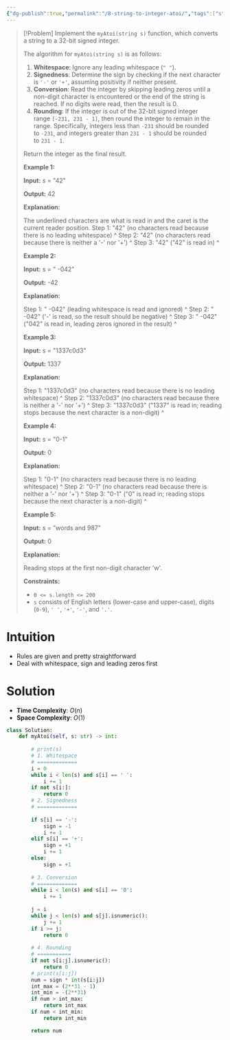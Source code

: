 ```yaml
---
{"dg-publish":true,"permalink":"/8-string-to-integer-atoi/","tags":["string"]}
---
```


> [!Problem]
> Implement the `myAtoi(string s)` function, which converts a string to a 32-bit signed integer.
> 
> The algorithm for `myAtoi(string s)` is as follows:
> 
> 1. **Whitespace**: Ignore any leading whitespace (`" "`).
> 2. **Signedness**: Determine the sign by checking if the next character is `'-'` or `'+'`, assuming positivity if neither present.
> 3. **Conversion**: Read the integer by skipping leading zeros until a non-digit character is encountered or the end of the string is reached. If no digits were read, then the result is 0.
> 4. **Rounding**: If the integer is out of the 32-bit signed integer range `[-231, 231 - 1]`, then round the integer to remain in the range. Specifically, integers less than `-231` should be rounded to `-231`, and integers greater than `231 - 1` should be rounded to `231 - 1`.
> 
> Return the integer as the final result.
> 
> **Example 1:**
> 
> **Input:** s = "42"
> 
> **Output:** 42
> 
> **Explanation:**
> 
> The underlined characters are what is read in and the caret is the current reader position.
> Step 1: "42" (no characters read because there is no leading whitespace)
>          ^
> Step 2: "42" (no characters read because there is neither a '-' nor '+')
>          ^
> Step 3: "42" ("42" is read in)
>            ^
> 
> **Example 2:**
> 
> **Input:** s = " -042"
> 
> **Output:** -42
> 
> **Explanation:**
> 
> Step 1: "   -042" (leading whitespace is read and ignored)
>             ^
> Step 2: "   -042" ('-' is read, so the result should be negative)
>              ^
> Step 3: "   -042" ("042" is read in, leading zeros ignored in the result)
>                ^
> 
> **Example 3:**
> 
> **Input:** s = "1337c0d3"
> 
> **Output:** 1337
> 
> **Explanation:**
> 
> Step 1: "1337c0d3" (no characters read because there is no leading whitespace)
>          ^
> Step 2: "1337c0d3" (no characters read because there is neither a '-' nor '+')
>          ^
> Step 3: "1337c0d3" ("1337" is read in; reading stops because the next character is a non-digit)
>              ^
> 
> **Example 4:**
> 
> **Input:** s = "0-1"
> 
> **Output:** 0
> 
> **Explanation:**
> 
> Step 1: "0-1" (no characters read because there is no leading whitespace)
>          ^
> Step 2: "0-1" (no characters read because there is neither a '-' nor '+')
>          ^
> Step 3: "0-1" ("0" is read in; reading stops because the next character is a non-digit)
>           ^
> 
> **Example 5:**
> 
> **Input:** s = "words and 987"
> 
> **Output:** 0
> 
> **Explanation:**
> 
> Reading stops at the first non-digit character 'w'.
> 
> **Constraints:**
> 
> - `0 <= s.length <= 200`
> - `s` consists of English letters (lower-case and upper-case), digits (`0-9`), `' '`, `'+'`, `'-'`, and `'.'`.
# Intuition
- Rules are given and pretty straightforward
- Deal with whitespace, sign and leading zeros first
# Solution
- **Time Complexity**: $O(n)$
- **Space Complexity**: $O(1)$
```python
class Solution:
    def myAtoi(self, s: str) -> int:
        
        # print(s)
        # 1. Whitespace
        # =============
        i = 0
        while i < len(s) and s[i] == ' ':
            i += 1
        if not s[i:]:
            return 0
        # 2. Signedness
        # =============
        
        if s[i] == '-':
            sign = -1
            i += 1
        elif s[i] == '+':
            sign = +1
            i += 1
        else:
            sign = +1
        
        # 3. Conversion
        # =============
        while i < len(s) and s[i] == '0':
            i += 1
        
        j = i
        while j < len(s) and s[j].isnumeric():
            j += 1
        if i >= j:
            return 0
        
        # 4. Rounding
        # ===========
        if not s[i:j].isnumeric():
            return 0
        # print(s[i:j])
        num = sign * int(s[i:j])
        int_max = (2**31 - 1)
        int_min = -(2**31)
        if num > int_max:
            return int_max
        if num < int_min:
            return int_min

        return num
```